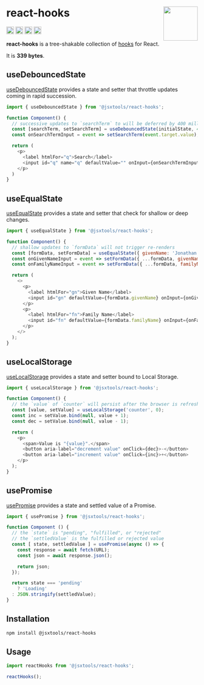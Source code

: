 # react-hooks [<img src="https://avatars.githubusercontent.com/u/52989093" alt="" width="90" height="90" align="right">][monorepo]

[<img alt="npm version" src="https://img.shields.io/npm/v/@jsxtools/react-hooks.svg" height="20">](https://www.npmjs.com/package/@jsxtools/react-hooks)
[<img alt="build status" src="https://img.shields.io/travis/jsxtools/monorepo/master.svg" height="20">](https://travis-ci.org/jsxtools/monorepo/react-hooks)
[<img alt="issue tracker" src="https://img.shields.io/github/issues/jsxtools/monorepo/react-hooks.svg" height="20">](https://github.com/jsxtools/monorepo/issues?q=is:issue+is:open+label:react-hooks)
[<img alt="pull requests" src="https://img.shields.io/github/issues-pr/jsxtools/monorepo/react-hooks.svg" height="20">](https://github.com/jsxtools/monorepo/pulls?q=is:pr+is:open+label:react-hooks)

**react-hooks** is a tree-shakable collection of [hooks] for React.

It is <strong size>339 bytes</strong>.

## useDebouncedState

[useDebouncedState](../../packages/hooks/use-debounced-state-factory) provides a state and setter that throttle updates coming in rapid succession.

```js
import { useDebouncedState } from '@jsxtools/react-hooks';

function Component() {
  // successive updates to `searchTerm` to will be deferred by 400 milliseconds
  const [searchTerm, setSearchTerm] = useDebouncedState(initialState, 400);
  const onSearchTermInput = event => setSearchTerm(event.target.value);

  return (
    <p>
      <label htmlFor="q">Search</label>
      <input id="q" name="q" defaultValue="" onInput={onSearchTermInput}>
    </p>
  )
}
```

## useEqualState

[useEqualState](../../packages/hooks/use-equal-state-factory) provides a state and setter that check for shallow or deep changes.

```js
import { useEqualState } from '@jsxtools/react-hooks';

function Component() {
  // shallow updates to `formData` will not trigger re-renders
  const [formData, setFormData] = useEqualState({ givenName: 'Jonathan', familyName: 'Neal' });
  const onGivenNameInput = event => setFormData({ ...formData, givenName: event.target.value });
  const onFamilyNameInput = event => setFormData({ ...formData, familyName: event.target.value });

  return (
    <>
      <p>
        <label htmlFor="gn">Given Name</label>
        <input id="gn" defaultValue={formData.givenName} onInput={onGivenNameInput} />
      </p>
      <p>
        <label htmlFor="fn">Family Name</label>
        <input id="fn" defaultValue={formData.familyName} onInput={onFamilyNameInput} />
      </p>
    </>
  );
}
```

## useLocalStorage

[useLocalStorage](../../packages/hooks/use-local-storage-factory) provides a state and setter bound to Local Storage.

```js
import { useLocalStorage } from '@jsxtools/react-hooks';

function Component() {
  // the `value` of `counter` will persist after the browser is refreshed
  const [value, setValue] = useLocalStorage('counter', 0);
  const inc = setValue.bind(null, value + 1);
  const dec = setValue.bind(null, value - 1);

  return (
    <p>
      <span>Value is "{value}".</span>
      <button aria-label="decrement value" onClick={dec}>-</button>
      <button aria-label="increment value" onClick={inc}>+</button>
    </p>
  );
}
```

## usePromise

[usePromise](../../packages/hooks/use-promise-factory) provides a state and settled value of a Promise.

```js
import { usePromise } from '@jsxtools/react-hooks';

function Component () {
  // the `state` is "pending", "fulfilled", or "rejected"
  // the `settledValue` is the fulfilled or rejected value
  const [ state, settledValue ] = usePromise(async () => {
    const response = await fetch(URL);
    const json = await response.json();

    return json;
  });

  return state === 'pending'
    ? 'Loading'
  : JSON.stringify(settledValue);
}
```

## Installation

```sh
npm install @jsxtools/react-hooks
```

## Usage

```js
import reactHooks from '@jsxtools/react-hooks';

reactHooks();
```

[hooks]: https://reactjs.org/docs/hooks-reference.html
[monorepo]: https://github.com/jsxtools/monorepo
